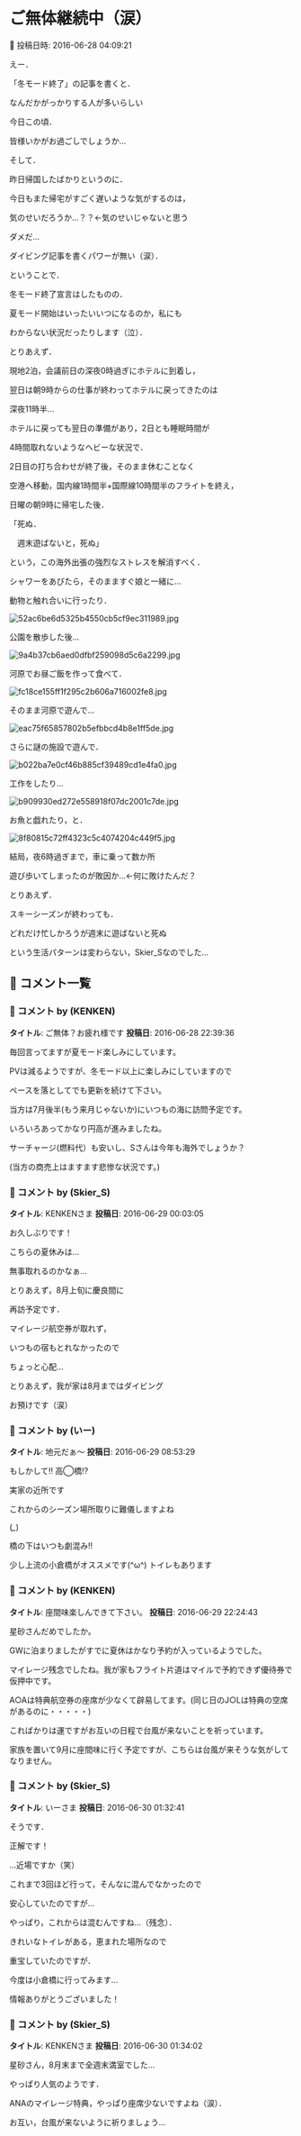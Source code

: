 # ご無体継続中（涙）

📅 投稿日時: 2016-06-28 04:09:21

えー．


「冬モード終了」の記事を書くと．


なんだかがっかりする人が多いらしい


今日この頃．


皆様いかがお過ごしでしょうか…





そして．


昨日帰国したばかりというのに．


今日もまた帰宅がすごく遅いような気がするのは，


気のせいだろうか…？？←気のせいじゃないと思う





ダメだ…


ダイビング記事を書くパワーが無い（涙）．


ということで．


冬モード終了宣言はしたものの．


夏モード開始はいったいいつになるのか，私にも


わからない状況だったりします（泣）．





とりあえず．


現地2泊，会議前日の深夜0時過ぎにホテルに到着し，


翌日は朝9時からの仕事が終わってホテルに戻ってきたのは


深夜11時半…


ホテルに戻っても翌日の準備があり，2日とも睡眠時間が


4時間取れないようなヘビーな状況で．


2日目の打ち合わせが終了後，そのまま休むことなく


空港へ移動，国内線1時間半+国際線10時間半のフライトを終え，


日曜の朝9時に帰宅した後．





「死ぬ．


　週末遊ばないと，死ぬ」


という，この海外出張の強烈なストレスを解消すべく．





シャワーをあびたら，そのまますぐ娘と一緒に…


動物と触れ合いに行ったり．




![52ac6be6d5325b4550cb5cf9ec311989.jpg](images/52ac6be6d5325b4550cb5cf9ec311989.jpg)




公園を散歩した後…




![9a4b37cb6aed0dfbf259098d5c6a2299.jpg](images/9a4b37cb6aed0dfbf259098d5c6a2299.jpg)




河原でお昼ご飯を作って食べて．




![fc18ce155ff1f295c2b606a716002fe8.jpg](images/fc18ce155ff1f295c2b606a716002fe8.jpg)




そのまま河原で遊んで…




![eac75f65857802b5efbbcd4b8e1ff5de.jpg](images/eac75f65857802b5efbbcd4b8e1ff5de.jpg)




さらに謎の施設で遊んで．




![b022ba7e0cf46b885cf39489cd1e4fa0.jpg](images/b022ba7e0cf46b885cf39489cd1e4fa0.jpg)




工作をしたり…




![b909930ed272e558918f07dc2001c7de.jpg](images/b909930ed272e558918f07dc2001c7de.jpg)




お魚と戯れたり，と．




![8f80815c72ff4323c5c4074204c449f5.jpg](images/8f80815c72ff4323c5c4074204c449f5.jpg)




結局，夜6時過ぎまで，車に乗って数か所


遊び歩いてしまったのが敗因か…←何に敗けたんだ？





とりあえず．


スキーシーズンが終わっても．


どれだけ忙しかろうが週末に遊ばないと死ぬ


という生活パターンは変わらない，Skier_Sなのでした…

## 💬 コメント一覧

### 💬 コメント by (KENKEN)
**タイトル**: ご無体？お疲れ様です
**投稿日**: 2016-06-28 22:39:36

毎回言ってますが夏モード楽しみにしています。

PVは減るようですが、冬モード以上に楽しみにしていますので

ペースを落としてでも更新を続けて下さい。



当方は7月後半(もう来月じゃないか)にいつもの海に訪問予定です。



いろいろあってかなり円高が進みましたね。

サーチャージ(燃料代）も安いし、Sさんは今年も海外でしょうか？

(当方の商売上はますます悲惨な状況です。)

### 💬 コメント by (Skier_S)
**タイトル**: KENKENさま
**投稿日**: 2016-06-29 00:03:05

お久しぶりです！



こちらの夏休みは…

無事取れるのかなぁ…

とりあえず，8月上旬に慶良間に

再訪予定です．

マイレージ航空券が取れず，

いつもの宿もとれなかったので

ちょっと心配…



とりあえず，我が家は8月まではダイビング

お預けです（涙）

### 💬 コメント by (いー)
**タイトル**: 地元だぁ～
**投稿日**: 2016-06-29 08:53:29

もしかして‼ 高◯橋⁉

実家の近所です



これからのシーズン場所取りに難儀しますよね

(*_*)

橋の下はいつも劇混み‼

少し上流の小倉橋がオススメです(^ω^) トイレもあります

### 💬 コメント by (KENKEN)
**タイトル**: 座間味楽しんできて下さい。
**投稿日**: 2016-06-29 22:24:43

星砂さんだめでしたか。

GWに泊まりましたがすでに夏休はかなり予約が入っているようでした。

マイレージ残念でしたね。我が家もフライト片道はマイルで予約できず優待券で仮押中です。

A○Aは特典航空券の座席が少なくて辟易してます。(同じ日のJ○Lは特典の空席があるのに・・・・・)

こればかりは運ですがお互いの日程で台風が来ないことを祈っています。

家族を置いて9月に座間味に行く予定ですが、こちらは台風が来そうな気がしてなりません。

### 💬 コメント by (Skier_S)
**タイトル**: いーさま
**投稿日**: 2016-06-30 01:32:41

そうです．

正解です！

…近場ですか（笑）



これまで3回ほど行って，そんなに混んでなかったので

安心していたのですが…

やっぱり，これからは混むんですね…（残念）．



きれいなトイレがある，恵まれた場所なので

重宝していたのですが．

今度は小倉橋に行ってみます…

情報ありがとうございました！

### 💬 コメント by (Skier_S)
**タイトル**: KENKENさま
**投稿日**: 2016-06-30 01:34:02

星砂さん，8月末まで全週末満室でした…

やっぱり人気のようです．



ANAのマイレージ特典，やっぱり座席少ないですよね（涙）．



お互い，台風が来ないように祈りましょう…

